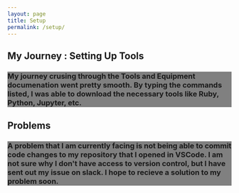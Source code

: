 ```yaml
---
layout: page
title: Setup
permalink: /setup/
---
```


## My Journey : Setting Up Tools
<h3 style="background-color: #808080"> My journey crusing through the Tools and Equipment documenation went pretty smooth. By typing the commands listed, I was able to download the necessary tools like Ruby, Python, Jupyter, etc. </h3>

## Problems
<h3 style="background-color: #808080"> A problem that I am currently facing is not being able to commit code changes to my repository that I opened in VSCode. I am not sure why I don't have access to version control, but I have sent out my issue on slack. I hope to recieve a solution to my problem soon. </h3>

<img src="">